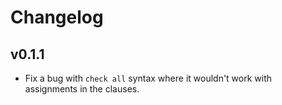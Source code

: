 # Changelog

## v0.1.1

  * Fix a bug with `check all` syntax where it wouldn't work with assignments in the clauses.
